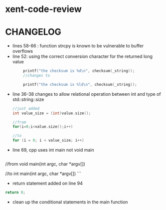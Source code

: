 # xent-code-review

# CHANGELOG

- lines 58-66 : function strcpy is known to be vulnerable to buffer overflows
- line 52: using the correct conversion character for the returned long value 
```cpp
		printf("the checksum is %d\n", checksum(_string));
        //changes to

		printf("the checksum is %ld\n", checksum(_string));
```
- line 36-38 changes to allow relational operation between int and type of  std::string::size
    ```cpp
    //just added
    int value_size = (int)value.size();
    
    //from
    for(i=0;i<value.size();i++)

    //to
	for (i = 0; i < value_size; i++)
    ```
- line 69, cpp uses int main not void main
    ```cpp
//from
void main(int argc, char *argv[])

//to
int main(int argc, char *argv[])
    ```
- return statement added on line 94
```cpp
return 0;
```
- clean up the conditional statements in the main function
